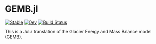 # GEMB.jl

[![Stable](https://img.shields.io/badge/docs-stable-blue.svg)](https://alex-s-gardner.github.io/GEMB/stable/)
[![Dev](https://img.shields.io/badge/docs-dev-blue.svg)](https://alex-s-gardner.github.io/GEMB/dev/)
[![Build Status](https://github.com/alex-s-gardner/GEMB/actions/workflows/CI.yml/badge.svg?branch=main)](https://github.com/alex-s-gardner/GEMB/actions/workflows/CI.yml?query=branch%3Amain)

This is a Julia translation of the Glacier Energy and Mass Balance model (GEMB).